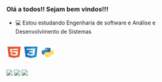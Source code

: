 ### Olá a todos!! Sejam bem vindos!!!


- 💻 Estou estudando Engenharia de software e Análise e Desenvolvimento de Sistemas

<div style="display: inline_block"><br>
  <img align="center" alt="Rafa-HTML" height="30" width="40" src="https://raw.githubusercontent.com/devicons/devicon/master/icons/html5/html5-original.svg">
  <img align="center" alt="Rafa-CSS" height="30" width="40" src="https://raw.githubusercontent.com/devicons/devicon/master/icons/css3/css3-original.svg">
  <img align="center" alt="Rafa-Python" height="30" width="40" src="https://raw.githubusercontent.com/devicons/devicon/master/icons/python/python-original.svg">
  
  ##
 
<div> 
  <a href="https://instagram.com/zurc_nosbor" target="_blank"><img src="https://img.shields.io/badge/-Instagram-%23E4405F?style=for-the-badge&logo=instagram&logoColor=white" target="_blank"></a>
  <a href = "mailto:robsoncruz7@yahoo.com"><img src="https://img.shields.io/badge/-yahoo-%23333?style=for-the-badge&logo=yahoo&logoColor=white" target="_blank"></a>
  <a href="https://www.linkedin.com/in/ZurcNosbor" target="_blank"><img src="https://img.shields.io/badge/-LinkedIn-%230077B5?style=for-the-badge&logo=linkedin&logoColor=white" target="_blank"></a> 
  
</div>
